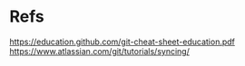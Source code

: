# Refs
https://education.github.com/git-cheat-sheet-education.pdf <br>
https://www.atlassian.com/git/tutorials/syncing/
